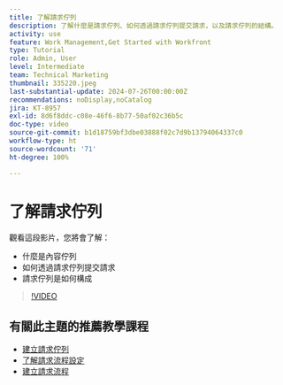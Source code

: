 ```yaml
---
title: 了解請求佇列
description: 了解什麼是請求佇列、如何透過請求佇列提交請求，以及請求佇列的結構。
activity: use
feature: Work Management,Get Started with Workfront
type: Tutorial
role: Admin, User
level: Intermediate
team: Technical Marketing
thumbnail: 335220.jpeg
last-substantial-update: 2024-07-26T00:00:00Z
recommendations: noDisplay,noCatalog
jira: KT-8957
exl-id: 8d6f8ddc-c08e-46f6-8b77-50af02c36b5c
doc-type: video
source-git-commit: b1d18759bf3dbe03888f02c7d9b13794064337c0
workflow-type: ht
source-wordcount: '71'
ht-degree: 100%

---
```


# 了解請求佇列

觀看這段影片，您將會了解：

* 什麼是內容佇列
* 如何透過請求佇列提交請求
* 請求佇列是如何構成


>[!VIDEO](https://video.tv.adobe.com/v/335220/?quality=12&learn=on)

## 有關此主題的推薦教學課程

* [建立請求佇列](/help/manage-work/request-queues/create-a-request-queue.md)
* [了解請求流程設定](/help/manage-work/request-queues/understand-settings-for-a-flow-request.md)
* [建立請求流程](/help/manage-work/request-queues/create-a-request-flow.md)

